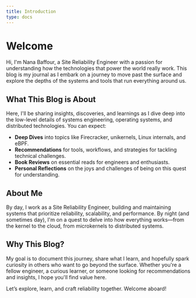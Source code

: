 ```yaml
---
title: Introduction
type: docs
---
```


# Welcome

Hi, I'm Nana Baffour, a Site Reliability Engineer with a passion for understanding how the technologies that power the world really work. This blog is my journal as I embark on a journey to move past the surface and explore the depths of the systems and tools that run everything around us.

## What This Blog is About

Here, I'll be sharing insights, discoveries, and learnings as I dive deep into the low-level details of systems engineering, operating systems, and distributed technologies. You can expect:

- **Deep Dives** into topics like Firecracker, unikernels, Linux internals, and eBPF.
- **Recommendations** for tools, workflows, and strategies for tackling technical challenges.
- **Book Reviews** on essential reads for engineers and enthusiasts.
- **Personal Reflections** on the joys and challenges of being on this quest for understanding.

## About Me

By day, I work as a Site Reliability Engineer, building and maintaining systems that prioritize reliability, scalability, and performance. By night (and sometimes day), I'm on a quest to delve into how everything works—from the kernel to the cloud, from microkernels to distributed systems.

## Why This Blog?

My goal is to document this journey, share what I learn, and hopefully spark curiosity in others who want to go beyond the surface. Whether you're a fellow engineer, a curious learner, or someone looking for recommendations and insights, I hope you'll find value here.

Let’s explore, learn, and craft reliability together. Welcome aboard!
